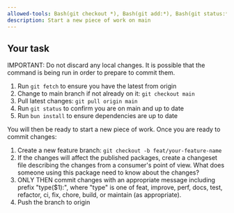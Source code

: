 ```yaml
---
allowed-tools: Bash(git checkout *), Bash(git add:*), Bash(git status:*), Bash(git push:*), Bash(git fetch:*), Bash(git pull:*)
description: Start a new piece of work on main
---
```


## Your task

IMPORTANT: Do not discard any local changes. It is possible that the command is being run in order to prepare to commit them.

1. Run `git fetch` to ensure you have the latest from origin
2. Change to main branch if not already on it: `git checkout main`
3. Pull latest changes: `git pull origin main`
4. Run `git status` to confirm you are on main and up to date
5. Run `bun install` to ensure dependencies are up to date

You will then be ready to start a new piece of work. Once you are ready to commit changes:

1. Create a new feature branch: `git checkout -b feat/your-feature-name`
2. If the changes will affect the published packages, create a changeset file describing the changes from a consumer's point of view. What does someone using this package need to know about the changes?
3. ONLY THEN commit changes with an appropriate message including prefix "type($1):", where "type" is one of feat, improve, perf, docs, test, refactor, ci, fix, chore, build, or maintain (as appropriate).
4. Push the branch to origin
